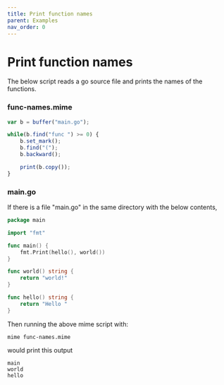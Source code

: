 ```yaml
---
title: Print function names
parent: Examples
nav_order: 0
---
```


# Print function names

The below script reads a go source file and prints the names of the functions.

### func-names.mime
``` js
var b = buffer("main.go");

while(b.find("func ") >= 0) {
    b.set_mark();
    b.find("(");
    b.backward();

    print(b.copy());
}
```

### main.go

If there is a file "main.go" in the same directory with the below
contents,

``` go
package main

import "fmt"

func main() {
	fmt.Print(hello(), world())
}

func world() string {
	return "world!"
}

func hello() string {
	return "Hello "
}
```

Then running the above mime script with:

``` shell
mime func-names.mime
```

would print this output

```
main
world
hello
```
